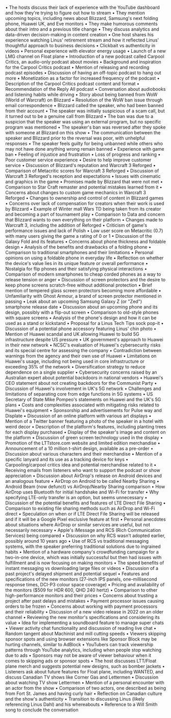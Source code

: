 • The hosts discuss their lack of experience with the YouTube dashboard and how they're trying to figure out how to stream
• They mention upcoming topics, including news about Blizzard, Samsung's next folding phone, Huawei UK, and Eve monitors
• They make humorous comments about their intro and a previous title change
• They discuss analytics and data-driven decision-making in content creation
• One host shares his experience watching Linus' retirement stream and how it reflected Linus' thoughtful approach to business decisions
• Clickbait vs authenticity in videos
• Personal experience with elevator energy usage
• Launch of a new LMG channel on Float plane
• Introduction of a new podcast called Carpool Critics, an audio-only podcast about movies
• Background and inspiration for the Carpool Critics podcast
• Mention of releasing and recording podcast episodes
• Discussion of having an off-topic podcast to hang out more
• Monetization as a factor for increased frequency of the podcast
• Description of the Carpool Critics podcast content and format
• Recommendation of the Reply All podcast
• Conversation about audiobooks and listening habits while driving
• Story about being banned from WoW (World of Warcraft) on Blizzard
• Resolution of the WoW ban issue through email correspondence
• Blizzard called the speaker, who had been banned from their account
• The speaker was initially suspicious of a scam call, but it turned out to be a genuine call from Blizzard
• The ban was due to a suspicion that the speaker was using an external program, but no specific program was mentioned
• The speaker's ban was reversed after they spoke with someone at Blizzard on this show
• The communication between the speaker and Blizzard prior to the reversal was poor, with unhelpful responses
• The speaker feels guilty for being unbanned while others who may not have done anything wrong remain banned
• Experience with game ban
• Feeling of injustice and frustration
• Loss of progress and ranking
• Poor customer service experience
• Desire to help improve customer service
• Discussion of Blizzard's reputation and Warcraft 3 Reforged
• Comparison of Metacritic scores for Warcraft 3 Reforged
• Discussion of Warcraft 3 Reforged's reception and expectations
• Issues with cinematic and graphics in the game
• Promises made by Blizzard that were not met
• Comparison to Star Craft remaster and potential mistakes learned from it
• Concerns about changes to custom game mechanics in Warcraft 3 Reforged
• Changes to ownership and control of content in Blizzard games
• Concerns over lack of compensation for creators when their work is used by Blizzard
• Example of Winter mall Wars TD being taken from its creator and becoming a part of tournament play
• Comparison to Data and concern that Blizzard wants to own everything on their platform
• Changes made to Warcraft 3, including the addition of Reforged
• Criticism of game's performance issues and lack of Polish
• Low user score on Metacritic (0.7) with many users giving the game a rating of 0 or 1
• Discussion of the Galaxy Fold and its features
• Concerns about phone thickness and foldable design
• Analysis of the benefits and drawbacks of a folding phone
• Comparison to traditional smartphones and their limitations
• Personal opinions on using a foldable phone in everyday life
• Reflection on whether the device's value lies in its unique feature or overall performance
• Nostalgia for flip phones and their satisfying physical interactions
• Comparison of modern smartphones to cheap corded phones as a way to release tension or anger
• Discussion of screen protectors and the desire to keep phone screens scratch-free without additional protection
• Brief mention of tempered glass screen protectors becoming more affordable
• Unfamiliarity with Ghost Armour, a brand of screen protector mentioned in passing
• Leak about an upcoming Samsung Galaxy Z (or "Zed") smartphone release date
• Discussion about an upcoming phone and its design, possibly with a flip-out screen
• Comparison to old-style phones with square screens
• Analysis of the phone's design and how it can be used as a stand or kickstand
• Proposal for a Linus Tech Tips sock pop-it
• Discussion of a potential phone accessory featuring Linus' chin photo
• Mention of Huawei scandal and UK allowing Huawei to build 5G infrastructure despite US pressure
• UK government's approach to Huawei in their new network
• NCSC's evaluation of Huawei's cybersecurity risks and its special centre for assessing the company
• Contradiction between warnings from the agency and their own use of Huawei
• Limitations on Huawei's usage, including not being used in core infrastructure or exceeding 35% of the network
• Diversification strategy to reduce dependence on a single supplier
• Cybersecurity concerns raised by an Australian expert about potential backdoors in national vendors
• Huawei's CEO statement about not creating backdoors for the Communist Party
• Discussion of Huawei's involvement in UK's 5G network
• Challenges and limitations of separating core from edge functions in 5G systems
• US Secretary of State Mike Pompeo's statements on Huawei and the UK's 5G plans
• Costs and complexities associated with mitigating risks related to Huawei's equipment
• Sponsorship and advertisements for Pulse way and Displate
• Discussion of an online platform with various art displays
• Mention of a Twitter banner featuring a photo of the speaker in a hotel with weird decor
• Description of the platform's features, including planting trees for each display purchased
• Display of the speaker's image and content on the platform
• Discussion of green screen technology used in the display
• Promotion of the LTTstore.com website and limited edition merchandise
• Announcement of a 10 million t-shirt design, available as a pre-order
• Discussion about various characters and their merchandise
• Mention of a specific lanyard and its use as a tracking device for keys
• Carpooling/carpool critics idea and potential merchandise related to it
• Receiving emails from listeners who want to support the podcast or show appreciation
• Discussion about AirDrop's release on Android devices and an analogous feature
• AirDrop on Android to be called Nearby Sharing
• Android Beam (now defunct) vs AirDrop/Nearby Sharing comparison
• How AirDrop uses Bluetooth for initial handshake and Wi-Fi for transfer
• Why specifying LTE-only transfer is an option, but seems unnecessary
• Discussion of the potential benefits and features of LTE Direct File Sharing
• Comparison to existing file sharing methods such as AirDrop and Wi-Fi direct
• Speculation on when or if LTE Direct File Sharing will be released and if it will be a Google Pixel exclusive feature at first
• Personal anecdotes about situations where AirDrop or similar services are useful, but not necessarily necessary
• Apple's iMessage and RCS (Rich Communication Services) being compared
• Discussion on why RCS wasn't adopted earlier, possibly around 10 years ago
• Use of RCS vs traditional messaging systems, with the speaker preferring traditional solutions due to ingrained habits
• Mention of a hardware company's crowdfunding campaign for a two-in-one device, which was initially successful but then had issues with fulfillment and is now focusing on making monitors
• The speed benefits of instant messaging vs downloading large files or videos
• Discussion of a past project's delayed shipment and potential sequel
• Features and specifications of the new monitors (27-inch IPS panels, one-millisecond response times, DCI-P3 colour space coverage)
• Pricing and availability of the monitors ($509 for HDR 600, QHD 240 hertz)
• Comparison to other high-performance monitors and their prices
• Concerns about trusting a project after past delays and mistakes
• Payment processor issues causing orders to be frozen
• Concerns about working with payment processors and their reliability
• Discussion of a new video release in 2022 on an older channel
• Reviewing the new monitor's specifications and considering its value
• Idea for implementing a soundboard feature to manage super chats
• Viewer activity chat functionality and discussion of reading live chat
• Random tangent about Machinist and mill cutting speeds
• Viewers skipping sponsor spots and using browser extensions like Sponsor Block may be hurting channels, similar to AdBlock
• YouTubers can track viewership patterns through YouTube analytics, including when people stop watching due to ads
• Sponsors may not be aware of viewer behaviour when it comes to skipping ads or sponsor spots
• The host discusses LTT/Float plane merch and suggests potential new designs, such as bomber jackets
• Listeners ask about future features for Float plane, including WANTED, and discuss Canadian TV shows like Corner Gas and Lettermen
• Discussion about watching TV show Lettermen
• Mention of a personal encounter with an actor from the show
• Comparison of two actors, one described as being from Fort St. James and having curly hair
• Reflection on Canadian culture and the show's authenticity
• Transition to discussing Linus (likely referencing Linus Dahl) and his whereabouts
• Reference to a Will Smith song to conclude the conversation